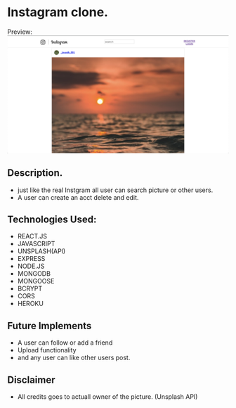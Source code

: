 # Instagram clone.

Preview: ![preview](https://raw.githubusercontent.com/jomarmen10/jomarmen10.github.io/master/img/inta.png)

## Description.
* just like the real Instgram all user can search picture or other users.
* A user can create an acct delete and edit.

## Technologies Used:
* REACT.JS 
* JAVASCRIPT
* UNSPLASH(API)
* EXPRESS
* NODE.JS
* MONGODB
* MONGOOSE
* BCRYPT 
* CORS 
* HEROKU

## Future Implements
* A user can follow or add a friend
* Upload functionality
* and any user can like other users post.

## Disclaimer
* All credits goes to actuall owner of the picture. (Unsplash API)
